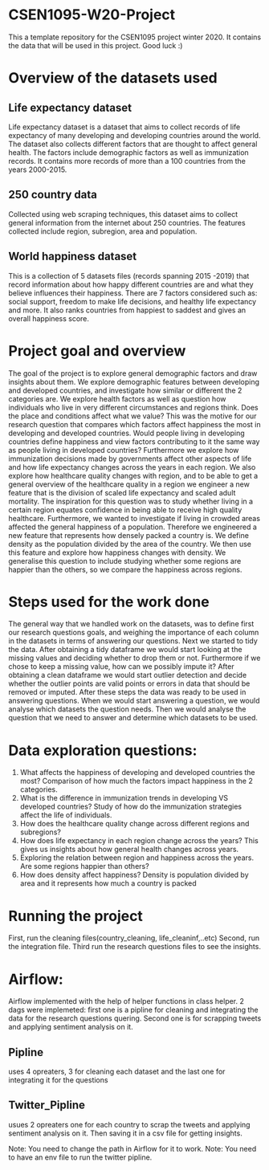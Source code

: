 # CSEN1095-W20-Project
This a template repository for the CSEN1095 project winter 2020. It contains the data that will be used in this project. 
Good luck :)

# Overview of the datasets used
## Life expectancy dataset

Life expectancy dataset is a dataset that aims to collect records of life expectancy of many developing and developing countries around the world. The dataset also collects different factors that are thought to affect general health. The factors include demographic factors as well as immunization records. It contains more records of more than a 100 countries from the years 2000-2015.

## 250 country data

Collected using web scraping techniques, this dataset aims to collect general information from the internet about 250 countries. The features collected include region, subregion, area and population. 

## World happiness dataset

This is a collection of 5 datasets files (records spanning 2015 -2019) that record information about how happy different countries are and what they believe influences their happiness. There are 7 factors considered such as: social support, freedom to make life decisions, and healthy life expectancy and more. It also ranks countries from happiest to saddest and gives an overall happiness score.

# Project goal and overview

The goal of the project is to explore general demographic factors and draw insights about them. We explore demographic features between developing and developed countries, and investigate how similar or different the 2 categories are.
We explore health factors as well as question how individuals who live in very different circumstances and regions think. Does the place and conditions affect what we value? This was the motive for our research question that compares which factors affect happiness the most in developing and developed countries. Would people living in developing countries define happiness and view factors contributing to it the same way as people  living in developed countries?
Furthermore we explore how immunization decisions made by governments affect other aspects of life and how life expectancy changes across the years in each region.  We also explore how healthcare quality changes with region, and to be able to get a general overview of the healthcare quality in a region we engineer a new feature that is the division of scaled life expectancy and scaled adult mortality. The inspiration for this question was to study whether living in a certain region equates confidence in being able to receive high quality healthcare. Furthermore, we wanted to investigate if living in crowded areas affected the general happiness of a population. Therefore we engineered a new feature that represents how densely packed a country is. We define density as the population divided by the area of the country. We then use this feature and explore how happiness changes with density. We generalise this question to include studying whether some regions are happier than the others, so we compare the happiness across regions.

# Steps used for the work done

The general way that we handled work on the datasets, was to define first our research questions goals, and weighing the importance of each column in the datasets in terms of answering our questions. Next we started to tidy the data. After obtaining a tidy dataframe we would start looking at the missing values and deciding whether to drop them or not. Furthermore if we chose to keep a missing value, how can we possibly impute it? After obtaining a clean dataframe we would start outlier detection and decide whether the outlier points are valid points or errors in data that should be removed or imputed. After these steps the data was ready to be used in answering questions. When we would start answering a question, we would analyse which datasets the question needs. Then we would analyse the question that we need to answer and determine which datasets to be used.

# Data exploration questions:

1. What affects the happiness of developing and developed countries the most? Comparison of how much the factors impact happiness in the 2 categories.
2. What is the difference in immunization trends in developing VS developed countries? Study of how do the immunization strategies affect the life of individuals.
3. How does the healthcare quality change across different regions and subregions? 
4. How does life expectancy in each region change across the years? This gives us insights about how general health changes across years.
5. Exploring the relation between region and happiness across the years. Are some regions happier than others?
6. How does density affect happiness? Density is population divided by area and it represents how much a country is packed


# Running the project
First, run the cleaning files(country_cleaning, life_cleaninf,..etc)
Second, run the integration file.
Third run the research questions files to see the insights.

# Airflow:
Airflow implemented with the help of helper functions in class helper.
2 dags were implemeted:
first one is a pipline for cleaning and integrating the data for the research questions quering.
Second one is for scrapping tweets and applying sentiment analysis on it.

## Pipline 
uses 4 opreaters, 3 for cleaning each dataset and the last one for integrating it for the questions

## Twitter_Pipline
usues 2 opreaters one for each country to scrap the tweets and applying sentiment analysis on it. Then saving it in a csv file for getting insights.

Note: You need to change the path in Airflow for it to work.
Note: You need to have an env file to run the twitter pipline.